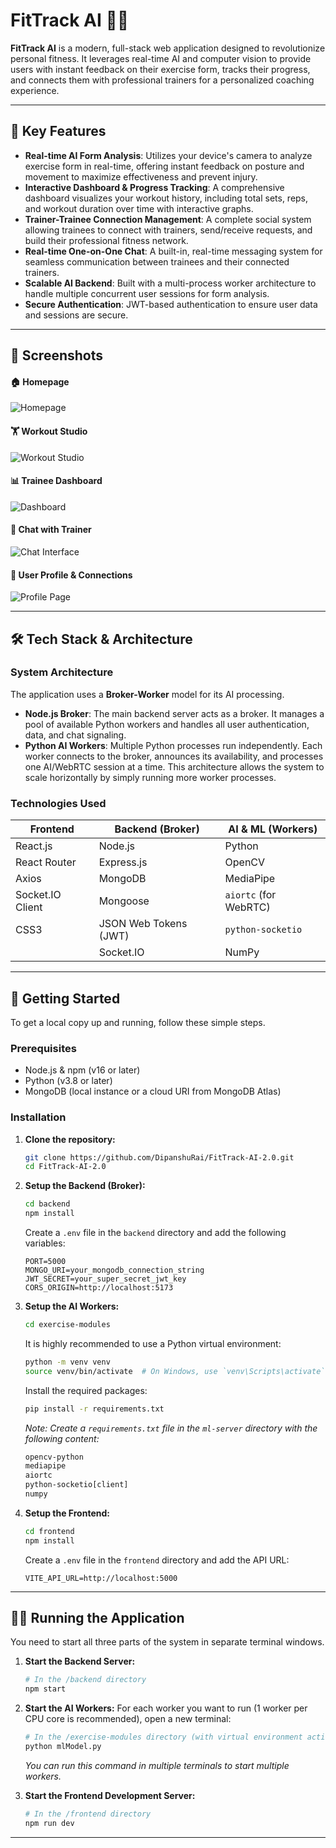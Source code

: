 # FitTrack AI 💪🤖

**FitTrack AI** is a modern, full-stack web application designed to revolutionize personal fitness. It leverages real-time AI and computer vision to provide users with instant feedback on their exercise form, tracks their progress, and connects them with professional trainers for a personalized coaching experience.

---

## 🚀 Key Features

-   **Real-time AI Form Analysis**: Utilizes your device's camera to analyze exercise form in real-time, offering instant feedback on posture and movement to maximize effectiveness and prevent injury.
-   **Interactive Dashboard & Progress Tracking**: A comprehensive dashboard visualizes your workout history, including total sets, reps, and workout duration over time with interactive graphs.
-   **Trainer-Trainee Connection Management**: A complete social system allowing trainees to connect with trainers, send/receive requests, and build their professional fitness network.
-   **Real-time One-on-One Chat**: A built-in, real-time messaging system for seamless communication between trainees and their connected trainers.
-   **Scalable AI Backend**: Built with a multi-process worker architecture to handle multiple concurrent user sessions for form analysis.
-   **Secure Authentication**: JWT-based authentication to ensure user data and sessions are secure.

---

## 📸 Screenshots

#### 🏠 Homepage

![Homepage](frontend/public/homepage.png)

#### 🏋️ Workout Studio

![Workout Studio](frontend/public/workout-studio.png)

#### 📊 Trainee Dashboard

![Dashboard](frontend/public/dashboard.png)

#### 💬 Chat with Trainer

![Chat Interface](frontend/public/chat.png)

#### 👤 User Profile & Connections

![Profile Page](frontend/public/profile.png)

---

## 🛠️ Tech Stack & Architecture

### System Architecture
The application uses a **Broker-Worker** model for its AI processing.
-   **Node.js Broker**: The main backend server acts as a broker. It manages a pool of available Python workers and handles all user authentication, data, and chat signaling.
-   **Python AI Workers**: Multiple Python processes run independently. Each worker connects to the broker, announces its availability, and processes one AI/WebRTC session at a time. This architecture allows the system to scale horizontally by simply running more worker processes.

### Technologies Used

| Frontend           | Backend (Broker)          | AI & ML (Workers)         |
| ------------------ | ------------------------- | ------------------------- |
| React.js           | Node.js                   | Python                    |
| React Router       | Express.js                | OpenCV                    |
| Axios              | MongoDB                   | MediaPipe                 |
| Socket.IO Client   | Mongoose                  | `aiortc` (for WebRTC)     |
| CSS3               | JSON Web Tokens (JWT)     | `python-socketio`         |
|                    | Socket.IO                 | NumPy                     |

---

## 🏁 Getting Started

To get a local copy up and running, follow these simple steps.

### Prerequisites

-   Node.js & npm (v16 or later)
-   Python (v3.8 or later)
-   MongoDB (local instance or a cloud URI from MongoDB Atlas)

### Installation

1.  **Clone the repository:**
    ```sh
    git clone https://github.com/DipanshuRai/FitTrack-AI-2.0.git
    cd FitTrack-AI-2.0
    ```

2.  **Setup the Backend (Broker):**
    ```sh
    cd backend
    npm install
    ```
    Create a `.env` file in the `backend` directory and add the following variables:
    ```env
    PORT=5000
    MONGO_URI=your_mongodb_connection_string
    JWT_SECRET=your_super_secret_jwt_key
    CORS_ORIGIN=http://localhost:5173
    ```

3.  **Setup the AI Workers:**
    ```sh
    cd exercise-modules
    ```
    It is highly recommended to use a Python virtual environment:
    ```sh
    python -m venv venv
    source venv/bin/activate  # On Windows, use `venv\Scripts\activate`
    ```
    Install the required packages:
    ```sh
    pip install -r requirements.txt
    ```
    *Note: Create a `requirements.txt` file in the `ml-server` directory with the following content:*
    ```txt
    opencv-python
    mediapipe
    aiortc
    python-socketio[client]
    numpy
    ```

4.  **Setup the Frontend:**
    ```sh
    cd frontend
    npm install
    ```
    Create a `.env` file in the `frontend` directory and add the API URL:
    ```env
    VITE_API_URL=http://localhost:5000
    ```

---

## 🏃‍♀️ Running the Application

You need to start all three parts of the system in separate terminal windows.

1.  **Start the Backend Server:**
    ```sh
    # In the /backend directory
    npm start
    ```

2.  **Start the AI Workers:**
    For each worker you want to run (1 worker per CPU core is recommended), open a new terminal:
    ```sh
    # In the /exercise-modules directory (with virtual environment activated)
    python mlModel.py
    ```
    *You can run this command in multiple terminals to start multiple workers.*

3.  **Start the Frontend Development Server:**
    ```sh
    # In the /frontend directory
    npm run dev
    ```

---